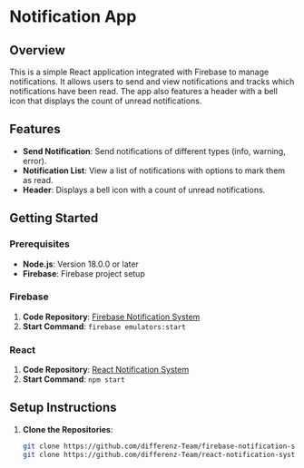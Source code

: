 # Notification App

## Overview
This is a simple React application integrated with Firebase to manage notifications. It allows users to send and view notifications and tracks which notifications have been read. The app also features a header with a bell icon that displays the count of unread notifications.

## Features
- **Send Notification**: Send notifications of different types (info, warning, error).
- **Notification List**: View a list of notifications with options to mark them as read.
- **Header**: Displays a bell icon with a count of unread notifications.

## Getting Started

### Prerequisites
- **Node.js**: Version 18.0.0 or later
- **Firebase**: Firebase project setup

### Firebase
1. **Code Repository**: [Firebase Notification System](https://github.com/differenz-Team/firebase-notification-system)
2. **Start Command**: `firebase emulators:start`

### React
1. **Code Repository**: [React Notification System](https://github.com/differenz-Team/react-notification-system)
2. **Start Command**: `npm start`

## Setup Instructions

1. **Clone the Repositories**:
   ```bash
   git clone https://github.com/differenz-Team/firebase-notification-system.git
   git clone https://github.com/differenz-Team/react-notification-system.git
